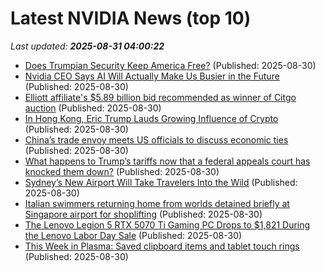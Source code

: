 # Latest NVIDIA News (top 10)
_Last updated: **2025-08-31 04:00:22**_

- [Does Trumpian Security Keep America Free?](https://www.americanthinker.com/articles/2025/08/does_trumpian_security_keep_america_free.html) (Published: 2025-08-30)
- [Nvidia CEO Says AI Will Actually Make Us Busier in the Future](https://biztoc.com/x/c22c955294423ef1) (Published: 2025-08-30)
- [Elliott affiliate's $5.89 billion bid recommended as winner of Citgo auction](https://biztoc.com/x/527ede7fdf97999f) (Published: 2025-08-30)
- [In Hong Kong, Eric Trump Lauds Growing Influence of Crypto](https://biztoc.com/x/9a7ca20ad74b25af) (Published: 2025-08-30)
- [China’s trade envoy meets US officials to discuss economic ties](https://biztoc.com/x/f7fbc65d48b12af2) (Published: 2025-08-30)
- [What happens to Trump’s tariffs now that a federal appeals court has knocked them down?](https://biztoc.com/x/72d07997fd24d141) (Published: 2025-08-30)
- [Sydney’s New Airport Will Take Travelers Into the Wild](https://biztoc.com/x/0856351eaabcfb3d) (Published: 2025-08-30)
- [Italian swimmers returning home from worlds detained briefly at Singapore airport for shoplifting](https://biztoc.com/x/7ee2ea849dceb25c) (Published: 2025-08-30)
- [The Lenovo Legion 5 RTX 5070 Ti Gaming PC Drops to $1,821 During the Lenovo Labor Day Sale](https://www.ign.com/articles/lenovo-legion-5-rtx-5070-ti-gaming-pc-deal-labor-day-sale) (Published: 2025-08-30)
- [This Week in Plasma: Saved clipboard items and tablet touch rings](https://blogs.kde.org/2025/08/30/this-week-in-plasma-saved-clipboard-items-and-tablet-touch-rings/) (Published: 2025-08-30)
